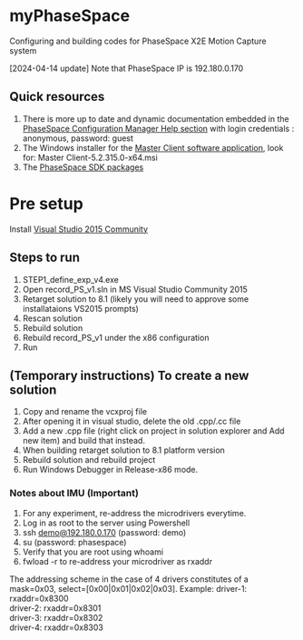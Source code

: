 # myPhaseSpace
Configuring and building codes for PhaseSpace X2E Motion Capture system

[2024-04-14 update] Note that PhaseSpace IP is 192.180.0.170

## Quick resources
1. There is more up to date and dynamic documentation embedded in the [PhaseSpace Configuration Manager Help section](http://customers.phasespace.com/anonymous/SDK/5.2/psdoc/index.html) with login credentials : anonymous, password: guest
2. The Windows installer for the [Master Client software application](http://customers.phasespace.com/anonymous/Software/5.3), look for: Master Client-5.2.315.0-x64.msi
3. The [PhaseSpace SDK packages](http://customers.phasespace.com/anonymous/SDK/5.2)


# Pre setup
Install [Visual Studio 2015 Community](http://download.microsoft.com/download/b/e/d/bedddfc4-55f4-4748-90a8-ffe38a40e89f/vs2015.3.com_enu.iso)

## Steps to run
1. STEP1_define_exp_v4.exe
2. Open record_PS_v1.sln in MS Visual Studio Community 2015
3. Retarget solution to 8.1 (likely you will need to approve some installataions VS2015 prompts)
4. Rescan solution
5. Rebuild solution
6. Rebuild record_PS_v1 under the x86 configuration
7. Run

## (Temporary instructions) To create a new solution
1. Copy and rename the vcxproj file
2. After opening it in visual studio, delete the old .cpp/.cc file
4. Add a new .cpp file (right click on project in solution explorer and Add new item) and build that instead.
5. When building retarget solution to 8.1 platform version
6. Rebuild solution and rebuild project
7. Run Windows Debugger in Release-x86 mode.

### Notes about IMU (Important)
1. For any experiment, re-address the microdrivers everytime.
2. Log in as root to the server using Powershell
3. ssh demo@192.180.0.170 (password: demo)
4. su (password: phasespace)
5. Verify that you are root using whoami
6. fwload -r <rxaddr> to re-address your microdriver as rxaddr

The addressing scheme in the case of 4 drivers constitutes of a mask=0x03, select=[0x00|0x01|0x02|0x03]. Example:
driver-1: rxaddr=0x8300<br />
driver-2: rxaddr=0x8301<br />
driver-3: rxaddr=0x8302<br />
driver-4: rxaddr=0x8303<br />
